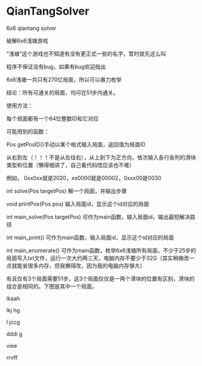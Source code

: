 # QianTangSolver
6x6 qiantang solver


破解6x6浅塘游戏

“浅塘”这个游戏也不知道有没有更正式一些的名字，暂时就先这么叫

程序不保证没有bug，如果有bug欢迎指出

6x6浅塘一共只有270亿局面，所以可以暴力枚举

结论：所有可通关的局面，均可在51步内通关。


使用方法：

每个局面都有一个64位整数ID和它对应

可能用到的函数：

Pos getPosID()手动以某个格式输入局面，返回值为局面ID

从右到左（！！！不是从左往右），从上到下为正方向，依次输入各行各列的滑块类型和位置（懒得细讲了，自己看代码悟应该也不难）

例如， 0xx0xx就是2020，xx0000就是00002，0xxx00是0030

int solve(Pos targetPos) 解一个局面，并输出步骤

void printPos(Pos pos) 输入局面id，显示这个id对应的局面

int main_solve(Pos targetPos) 可作为main函数，输入局面id，输出最短解决路径

int main_print() 可作为main函数，输入局面id，显示这个id对应的局面

int main_enumerate() 可作为main函数，枚举6x6浅塘所有局面，不少于25步的局面写入txt文件，运行一次大约两三天，电脑内存不要少于32G（其实稍微改一点就能省很多内存，但我懒得改，因为我的电脑内存够大）



有且仅有3个局面需要51步，这3个局面仅仅是一两个滑块的位置有区别，滑块的组合是相同的。下图是其中一个局面。

lkaah

lkj hg

l jccg

dddi g

  viee
  
rrvff
